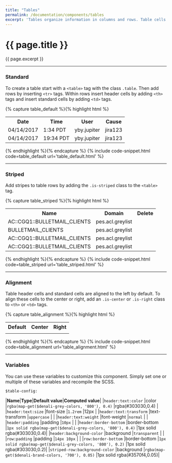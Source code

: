 ```yaml
---
title: "Tables"
permalink: /documentation/components/tables
excerpt: 'Tables organize information in columns and rows. Table cells can be aligned to the left, center, or right. Stripes can also be added to tables to differentiate between rows.'
---
```


# {{ page.title }}

{{ page.excerpt }}


***


### Standard
To create a table start with a `<table>` tag with the class `.table`. Then add rows by inserting `<tr>` tags. Within rows insert header cells by adding `<th>` tags and insert standard cells by adding `<td>` tags.

{% capture table_default %}{% highlight html %}
<table class="table">
<tr>
<th>Date</th>
<th>Time</th>
<th>User</th>
<th>Cause</th>
</tr>
<tr>
<td>04/14/2017</td>
<td>1:34 PDT</td>
<td>yby.jupiter</td>
<td>jira123</td>
</tr>
<tr>
<td>04/14/2017</td>
<td>19:34 PDT</td>
<td>yby.jupiter</td>
<td>jira123</td>
</tr>
</table>
{% endhighlight %}{% endcapture %}
{% include code-snippet.html code=table_default url='table_default.html' %}


***


### Striped
Add stripes to table rows by adding the `.is-striped` class to the `<table>` tag.

{% capture table_striped %}{% highlight html %}
<table class="table is-striped">
<tr>
<th>Name</th>
<th>Domain</th>
<th class="is-center">Delete</th>
</tr>
<tr>
<td><a>AC::CGQ1::BULLETMAIL_CLIENTS</a></td>
<td><a>pes.acl.greylist</a></td>
<td class="is-center"><a><span class="d-icon d-trash is-small"></span></a></td>
</tr>
<tr>
<td><a>BULLETMAIL_CLIENTS</a></td>
<td><a>pes.acl.greylist</a></td>
<td class="is-center"><a><span class="d-icon d-trash is-small"></span></a></td>
</tr>
<tr>
<td><a>AC::CGQ1::BULLETMAIL_CLIENTS</a></td>
<td><a>pes.acl.greylist</a></td>
<td class="is-center"><a><span class="d-icon d-trash is-small"></span></a></td>
</tr>
<tr>
<td><a>AC::CGQ1::BULLETMAIL_CLIENTS</a></td>
<td><a>pes.acl.greylist</a></td>
<td class="is-center"><a><i class="d-icon d-trash is-small"></i></a></td>
</tr>
</table>
{% endhighlight %}{% endcapture %}
{% include code-snippet.html code=table_striped url='table_striped.html' %}


***


### Alignment
Table header cells and standard cells are aligned to the left by default. To align these cells to the center or right, add an `.is-center` or `.is-right` class to `<th>` or `<td>` tags.

{% capture table_alignment %}{% highlight html %}
<table class="table">
<tr>
<th>Default</th>
<th class="is-center">Center</th>
<th class="is-right">Right</th>
</tr>
<tr>
<td><span class="d-icon d-text-left"></td>
<td class="is-center"><span class="d-icon d-text-center"></td>
<td class="is-right"><span class="d-icon d-text-right"></td>
</tr>
</table>
{% endhighlight %}{% endcapture %}
{% include code-snippet.html code=table_alignment url='table_alignment.html' %}


***


### Variables
You can use these variables to customize this component. Simply set one or multiple of these variables and recompile the SCSS.

`$table-config:`

|**Name**|**Type**|**Default value**|**Computed value**|
|`header:text:color`                |color           |`rgba(map-get($denali-grey-colors, '800'), 0.4)`            |rgba(#303030,0.4)    |
|`header:text:size`                 |font-size       |`1.2rem`                                                    |12px           |
|`header:text:transform`            |text-transform  |`uppercase`                                                 |    |
|`header:text:weight`               |font-weight     |`normal`                                                    |           |
|`header:padding`                   |padding         |`10px`                                                      |   |
|`header:border-bottom`             |border-bottom   |`1px solid rgba(map-get($denali-grey-colors, '800'), 0.4)`  |1px solid rgba(#303030,0.4)|
|`header:background-color`          |background      |`transparent`                                               |   |
|`row:padding`                      |padding         |`14px 10px`                                                 |   |
|`row:border-bottom`                |border-bottom   |`1px solid rgba(map-get($denali-grey-colors, '800'), 0.2)`  |1px solid rgba(#303030,0.2)|
|`striped-row:background-color`     |background      |`rgba(map-get($denali-brand-colors, '700'), 0.05)`          |1px solid rgba(#3570f4,0.05)|
